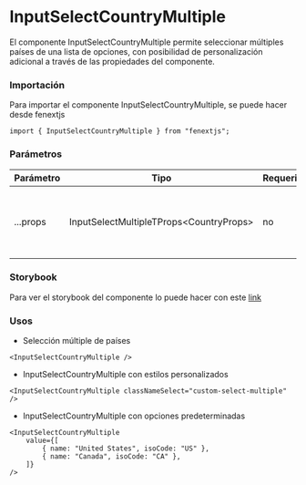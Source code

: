 # InputSelectCountryMultiple

El componente InputSelectCountryMultiple permite seleccionar múltiples países de una lista de opciones, con posibilidad de personalización adicional a través de las propiedades del componente.

### Importación

Para importar el componente InputSelectCountryMultiple, se puede hacer desde fenextjs

```tsx copy
import { InputSelectCountryMultiple } from "fenextjs";
```

### Parámetros

| Parámetro | Tipo                                      | Requerido | Default | Descripcion                                                                                                        |
| --------- | ----------------------------------------- | --------- | ------- | ------------------------------------------------------------------------------------------------------------------ |
| ...props  | InputSelectMultipleTProps\<CountryProps\> | no        |         | Propiedades adicionales que extienden de InputSelectMultipleTProps, como eventos o configuraciones del componente. |

### Storybook

Para ver el storybook del componente lo puede hacer con este [link](https://fenextjs-component-storybook.vercel.app/?path=/story/input-inputselectcountrymultiple--index)

### Usos

-   Selección múltiple de países

```tsx copy
<InputSelectCountryMultiple />
```

-   InputSelectCountryMultiple con estilos personalizados

```tsx copy
<InputSelectCountryMultiple classNameSelect="custom-select-multiple" />
```

-   InputSelectCountryMultiple con opciones predeterminadas

```tsx copy
<InputSelectCountryMultiple
    value={[
        { name: "United States", isoCode: "US" },
        { name: "Canada", isoCode: "CA" },
    ]}
/>
```
